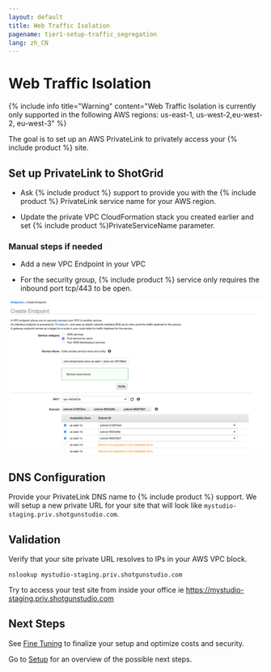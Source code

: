 ```yaml
---
layout: default
title: Web Traffic Isolation
pagename: tier1-setup-traffic_segregation
lang: zh_CN
---
```


# Web Traffic Isolation

{% include info title="Warning" content="Web Traffic Isolation is currently only supported in the following AWS regions: us-east-1, us-west-2,eu-west-2, eu-west-3" %}

The goal is to set up an AWS PrivateLink to privately access your {% include product %} site.

## Set up PrivateLink to ShotGrid

  * Ask {% include product %} support to provide you with the {% include product %} PrivateLink service name for your AWS region.

  * Update the private VPC CloudFormation stack you created earlier and set {% include product %}PrivateServiceName parameter.

### Manual steps if needed

  * Add a new VPC Endpoint in your VPC

  * For the security group, {% include product %} service only requires the inbound port tcp/443 to be open.

![Create endpoint](../images/tier1-endpoint-create_privatelink.png)


## DNS Configuration

Provide your PrivateLink DNS name to {% include product %} support. We will setup a new private URL for your site that will look like `mystudio-staging.priv.shotgunstudio.com`.

## Validation

Verify that your site private URL resolves to IPs in your AWS VPC block.

```
nslookup mystudio-staging.priv.shotgunstudio.com
```

Try to access your test site from inside your office ie https://mystudio-staging.priv.shotgunstudio.com

## Next Steps

See [Fine Tuning](./tuning.md) to finalize your setup and optimize costs and security.

Go to [Setup](./setup.md) for an overview of the possible next steps.